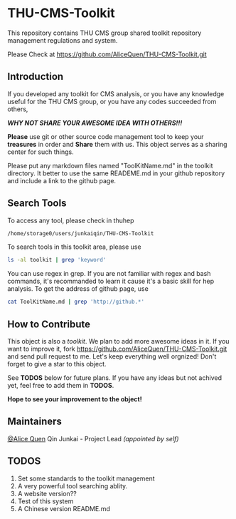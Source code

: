 # THU-CMS-Toolkit
This repository contains THU CMS group shared toolkit repository management regulations and system.

Please Check at https://github.com/AliceQuen/THU-CMS-Toolkit.git
## Introduction
If you developed any toolkit for CMS analysis, or you have any knowledge useful for the THU CMS group, or you have any codes succeeded from others,

 ***WHY NOT SHARE YOUR AWESOME IDEA WITH OTHERS!!!***

 **Please** use git or other source code management tool to keep your **treasures** in order and **Share** them with us. This object serves as a sharing center for such things.

Please put any markdown files named "ToolKitName.md" in the toolkit directory. It better to use the same READEME.md in your github repository and include a link to the github page.
## Search Tools
To access any tool, please check in thuhep
~~~ bash
/home/storage0/users/junkaiqin/THU-CMS-Toolkit
~~~
To search tools in this toolkit area, please use 
~~~ bash
ls -al toolkit | grep 'keyword'
~~~
You can use regex in grep. If you are not familiar with regex and bash commands, it's recommanded to learn it cause it's a basic skill for hep analysis.
To get the address of github page, use
~~~ bash
cat ToolKitName.md | grep 'http://github.*'
~~~
## How to Contribute
This object is also a *toolkit*. We plan to add more awesome ideas in it. If you want to improve it, fork https://github.com/AliceQuen/THU-CMS-Toolkit.git and send pull request to me. Let's keep everything well orgnized! Don't forget to give a star to this object.

See **TODOS** below for future plans. If you have any ideas but not achived yet, feel free to add them in **TODOS**.


**Hope to see your improvement to the object!**
## Maintainers
[@Alice Quen](https://github.com/AliceQuen) Qin Junkai -  Project Lead *(appointed by self)*
## TODOS
1. Set some standards to the toolkit management
2. A very powerful tool searching ablity.
3. A website version??
4. Test of this system
5. A Chinese version README.md